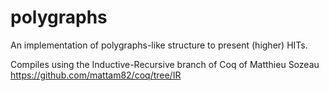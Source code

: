 # polygraphs
An implementation of polygraphs-like structure to present (higher) HITs.

Compiles using the Inductive-Recursive branch of Coq of Matthieu Sozeau https://github.com/mattam82/coq/tree/IR
